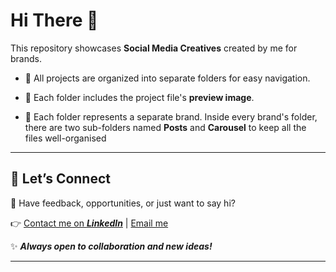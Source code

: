 # Hi There 👋



This repository showcases **Social Media Creatives** created by me for brands.



- 📂 All projects are organized into separate folders for easy navigation.

- 🔗 Each folder includes the project file's **preview image**.

- 📁 Each folder represents a separate brand. Inside every brand's folder, there are two sub-folders named **Posts** and **Carousel** to keep all the files well-organised

---

## 🚀 **Let’s Connect**

💌 Have feedback, opportunities, or just want to say hi?

👉 [Contact me on ***LinkedIn***](https://www.linkedin.com/in/chirag-kumar-soni)  | [Email me](mailto:chiragksoni0@gmail.com)


✨ ***Always open to collaboration and new ideas!***

---